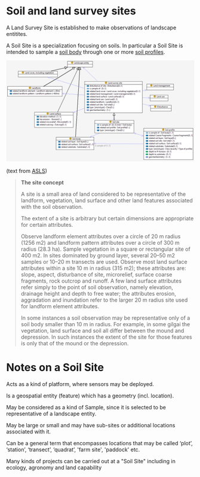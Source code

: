 # Soil and land survey sites

A Land Survey Site is established to make observations of landscape entitites. 

A Soil Site is a specialization focusing on soils. 
In particular a Soil Site is intended to sample a [soil body](soil-body.md) through one or more [soil profiles](soil-profile.md). 



![Soil and Land Survey Site](image/Site.png)

(text from [ASLS](https://catalogue.nla.gov.au/Record/4273240))

> **The site concept**
>
> A site is a small area of land considered to be representative of the landform, vegetation, land surface and other land features associated with the soil observation.
>
> The extent of a site is arbitrary but certain dimensions are appropriate for certain attributes.
>
> Observe landform element attributes over a circle of 20 m radius (1256 m2) and landform pattern attributes over a circle of 300 m radius (28.3 ha). Sample vegetation in a square or rectangular site of 400 m2. In sites dominated by ground layer, several 20–50 m2 samples or 10–20 m transects are used. Observe most land surface attributes within a site 10 m in radius (315 m2); these attributes are: slope, aspect, disturbance of site, microrelief, surface coarse fragments, rock outcrop and runoff. A few land surface attributes refer simply to the point of soil observation, namely elevation, drainage height and depth to free water; the attributes erosion, aggradation and inundation refer to the larger 20 m radius site used for landform element attributes.
>
> In some instances a soil observation may be representative only of a soil body smaller than 10 m in radius. For example, in some gilgai the vegetation, land surface and soil all differ between the mound and depression. In such instances the extent of the site for those features is only that of the mound or the depression.

# Notes on a Soil Site

Acts as a kind of platform, where sensors may be deployed.

Is a geospatial entity (feature) which has a geometry (incl. location).

May be considered as a kind of Sample, since it is selected to be representative of a landscape entity.

May be large or small and may have sub-sites or additional locations associated with it.

Can be a general term that encompasses locations that may be called ‘plot’, ‘station’, ‘transect’, ‘quadrat’, 'farm site', 'paddock' etc.

Many kinds of projects can be carried out at a "Soil Site" including in ecology, agronomy and land capability
